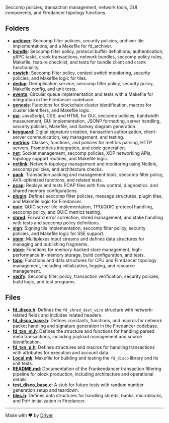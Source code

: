<!--------------------------------------------------------------------------------->
<!-- IMPORTANT: This file is auto-generated by Driver (https://driver.ai). -------->
<!-- Manual edits may be overwritten on future commits. --------------------------->
<!--------------------------------------------------------------------------------->

Seccomp policies, transaction management, network tools, GUI components, and Firedancer topology functions.

## Folders
- **[archiver](archiver/README.md)**: Seccomp filter policies, security policies, archiver tile implementations, and a Makefile for fd_archiver.
- **[bundle](bundle/README.md)**: Seccomp filter policy, protocol buffer definitions, authentication, gRPC tasks, crank transactions, network bundles, seccomp policy rules, Makefile, feature checklist, and tests for bundle client and crank functionality.
- **[cswtch](cswtch/README.md)**: Seccomp filter policy, context switch monitoring, security policies, and Makefile logic for tiles.
- **[dedup](dedup/README.md)**: Deduplication service, seccomp filter policy, security policy, Makefile config, and unit tests.
- **[events](events/README.md)**: Circular queue implementation and tests with a Makefile for integration in the Firedancer codebase.
- **[genesis](genesis/README.md)**: Functions for blockchain cluster identification, macros for cluster identifiers, and Makefile logic.
- **[gui](gui/README.md)**: JavaScript, CSS, and HTML for GUI, seccomp policies, bandwidth measurement, GUI implementation, JSONP formatting, server handling, security policies, Makefile, and Sankey diagram generation.
- **[keyguard](keyguard/README.md)**: Digital signature creation, transaction authorization, client-server communication, key management, and testing.
- **[metrics](metrics/README.md)**: Classes, functions, and policies for metrics parsing, HTTP servers, Prometheus integration, and code generation.
- **[net](net/README.md)**: Socket management, seccomp policies, XDP networking APIs, topology support routines, and Makefile logic.
- **[netlink](netlink/README.md)**: Network topology management and monitoring using Netlink, seccomp policies, and architecture checks.
- **[pack](pack/README.md)**: Transaction packing and management tools, seccomp filter policy, AVX-optimized functions, and related tests.
- **[pcap](pcap/README.md)**: Replays and tests PCAP files with flow control, diagnostics, and shared memory configurations.
- **[plugin](plugin/README.md)**: Defines seccomp filter policies, message structures, plugin tiles, and Makefile logic for Firedancer.
- **[quic](quic/README.md)**: QUIC server tile implementation, TPU/QUIC protocol handling, seccomp policy, and QUIC metrics testing.
- **[shred](shred/README.md)**: Forward error correction, shred management, and stake handling with tests and seccomp policy definitions.
- **[sign](sign/README.md)**: Signing tile implementation, seccomp filter policy, security policies, and Makefile logic for SSE support.
- **[stem](stem/README.md)**: Multiplexes input streams and defines data structures for managing and publishing fragments.
- **[store](store/README.md)**: Functions for memory-backed store management, high-performance in-memory storage, build configuration, and tests.
- **[topo](topo/README.md)**: Functions and data structures for CPU and Firedancer topology management, including initialization, logging, and resource management.
- **[verify](verify/README.md)**: Seccomp filter policy, transaction verification, security policies, build logic, and test programs.

## Files
- **[fd_disco.h](fd_disco.h.md)**: Defines the `fd_shred_dest_wire` structure with network-related fields and includes related headers.
- **[fd_disco_base.h](fd_disco_base.h.md)**: Defines constants, functions, and macros for network packet handling and signature generation in the Firedancer codebase.
- **[fd_txn_m.h](fd_txn_m.h.md)**: Defines the structure and functions for handling parsed meta transactions, including payload management and source identification.
- **[fd_txn_p.h](fd_txn_p.h.md)**: Defines structures and macros for handling transactions with attributes for execution and account data.
- **[Local.mk](Local.mk.md)**: Makefile for building and testing the `fd_disco` library and its unit tests.
- **[README.md](README.md.md)**: Documentation of the Frankendancer transaction filtering pipeline for block production, including architecture and operational details.
- **[test_disco_base.c](test_disco_base.c.md)**: A stub for future tests with random number generation setup and teardown.
- **[tiles.h](tiles.h.md)**: Defines data structures for handling shreds, banks, microblocks, and PoH initialization in Firedancer.

---
Made with ❤️ by [Driver](https://www.driver.ai/)
